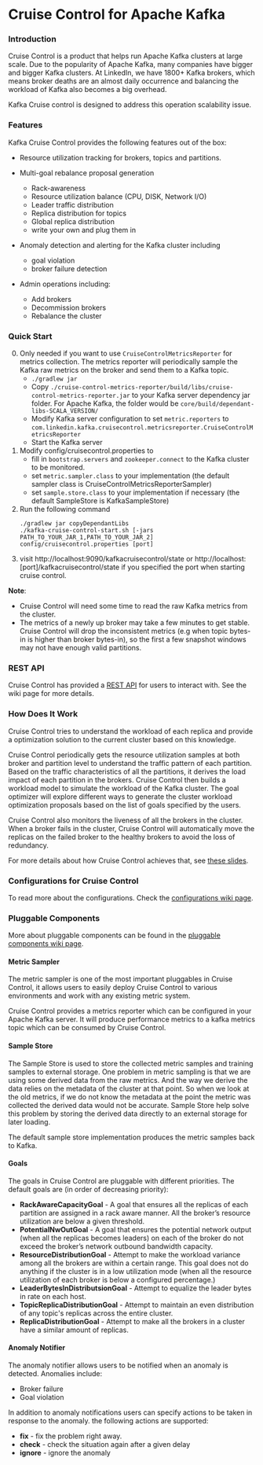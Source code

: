 Cruise Control for Apache Kafka
===================

### Introduction ###
  Cruise Control is a product that helps run Apache Kafka clusters at large scale. Due to the popularity of 
  Apache Kafka, many companies have bigger and bigger Kafka clusters. At LinkedIn, we have 1800+ Kafka brokers, 
  which means broker deaths are an almost daily occurrence and balancing the workload of Kafka also becomes a big overhead. 
  
  Kafka Cruise control is designed to address this operation scalability issue.
  
### Features ###
  Kafka Cruise Control provides the following features out of the box:
  
  * Resource utilization tracking for brokers, topics and partitions.
  
  * Multi-goal rebalance proposal generation
    * Rack-awareness
    * Resource utilization balance (CPU, DISK, Network I/O)
    * Leader traffic distribution
    * Replica distribution for topics
    * Global replica distribution
    * write your own and plug them in
  
  * Anomaly detection and alerting for the Kafka cluster including
    * goal violation
    * broker failure detection
  
  * Admin operations including:
    * Add brokers
    * Decommission brokers
    * Rebalance the cluster

### Quick Start ###
0. Only needed if you want to use `CruiseControlMetricsReporter` for metrics collection. The metrics reporter will 
periodically sample the Kafka raw metrics on the broker and send them to a Kafka topic.
    * ```./gradlew jar```
    * Copy `./cruise-control-metrics-reporter/build/libs/cruise-control-metrics-reporter.jar` to your Kafka server 
    dependency jar folder. For Apache Kafka, the folder would be `core/build/dependant-libs-SCALA_VERSION/`
    * Modify Kafka server configuration to set `metric.reporters` to 
    `com.linkedin.kafka.cruisecontrol.metricsreporter.CruiseControlMetricsReporter`
    * Start the Kafka server
1. Modify config/cruisecontrol.properties to 
    * fill in `bootstrap.servers` and `zookeeper.connect` to the Kafka cluster to be monitored.
    * set `metric.sampler.class` to your implementation (the default sampler class is CruiseControlMetricsReporterSampler) 
    * set `sample.store.class` to your implementation if necessary (the default SampleStore is KafkaSampleStore)
2. Run the following command 
    ```
    ./gradlew jar copyDependantLibs
    ./kafka-cruise-control-start.sh [-jars PATH_TO_YOUR_JAR_1,PATH_TO_YOUR_JAR_2] config/cruisecontrol.properties [port]
    ```
3. visit http://localhost:9090/kafkacruisecontrol/state or http://localhost:\[port\]/kafkacruisecontrol/state if 
you specified the port when starting cruise control. 

**Note**: 
* Cruise Control will need some time to read the raw Kafka metrics from the cluster.
* The metrics of a newly up broker may take a few minutes to get stable. Cruise Control will drop the inconsistent 
metrics (e.g when topic bytes-in is higher than broker bytes-in), so the first a
few snapshot windows may not have enough valid partitions. 

### REST API ###
Cruise Control has provided a [REST API](https://github.com/linkedin/cruise-control/wiki/REST-APIs) for users 
to interact with. See the wiki page for more details.

### How Does It Work ###
Cruise Control tries to understand the workload of each replica and provide a optimization 
solution to the current cluster based on this knowledge.

Cruise Control periodically gets the resource utilization samples at both broker and partition level to 
understand the traffic pattern of each partition. Based on the traffic characteristics of all the partitions, 
it derives the load impact of each partition in the brokers. Cruise Control then builds a workload
model to simulate the workload of the Kafka cluster. The goal optimizer will explore different ways to generate 
the cluster workload optimization proposals based on the list of goals specified by the users.

Cruise Control also monitors the liveness of all the brokers in the cluster. When a broker fails in the
cluster, Cruise Control will automatically move the replicas on the failed broker to the healthy brokers to 
avoid the loss of redundancy.

For more details about how Cruise Control achieves that, see 
[these slides](https://www.slideshare.net/JiangjieQin/introduction-to-kafka-cruise-control-68180931).

### Configurations for Cruise Control ###
To read more about the configurations. Check the 
[configurations wiki page](https://github.com/linkedin/cruise-control/wiki/Configurations).

### Pluggable Components ###
More about pluggable components can be found in the 
[pluggable components wiki page](https://github.com/linkedin/cruise-control/wiki/Pluggable-Components).

#### Metric Sampler #### 
The metric sampler is one of the most important pluggables in Cruise Control, it allows users to easily 
deploy Cruise Control to various environments and work with any existing metric system.

Cruise Control provides a metrics reporter which can be configured in your Apache
Kafka server. It will produce performance metrics to a kafka metrics topic which can be consumed by Cruise Control.

#### Sample Store ####
The Sample Store is used to store the collected metric samples and training samples to external storage. 
One problem in metric sampling is that we are using some derived data from the raw metrics. And the way we 
derive the data relies on the metadata of the cluster at that point. So when we look at the old metrics, if we 
do not know the metadata at the point the metric was collected the derived data would not be accurate. Sample 
Store help solve this problem by storing the derived data directly to an external storage for later loading.

The default sample store implementation produces the metric samples back to Kafka.

#### Goals ####
The goals in Cruise Control are pluggable with different priorities. The default goals are (in order of decreasing priority):
 * **RackAwareCapacityGoal** - A goal that ensures all the replicas of each partition are assigned in a rack aware manner. All the broker’s 
 resource utilization are below a given threshold.
 * **PotentialNwOutGoal** - A goal that ensures the potential network output (when all the replicas becomes leaders) on each of the broker do not exceed the broker’s network outbound bandwidth capacity.
 * **ResourceDistributionGoal** - Attempt to make the workload variance among all the brokers are within a certain range. This goal does not do anything if the cluster is in a low utilization mode (when all the resource utilization of each broker is below a configured percentage.)
 * **LeaderBytesInDistributsionGoal** - Attempt to equalize the leader bytes in rate on each host.
 * **TopicReplicaDistributionGoal** - Attempt to maintain an even distribution of any topic's replicas across the entire cluster.
 * **ReplicaDistributionGoal** - Attempt to make all the brokers in a cluster have a similar amount of replicas.

#### Anomaly Notifier ####
The anomaly notifier allows users to be notified when an anomaly is detected. Anomalies include:
 * Broker failure
 * Goal violation
 
In addition to anomaly notifications users can specify actions to be taken in response to the anomaly. the following actions are supported:
 * **fix** - fix the problem right away.
 * **check** - check the situation again after a given delay
 * **ignore** - ignore the anomaly
